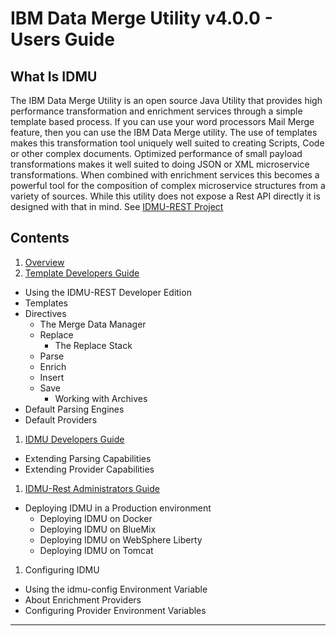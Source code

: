 # IBM Data Merge Utility v4.0.0 - Users Guide

## What Is IDMU
The IBM Data Merge Utility is an open source Java Utility that provides high performance transformation and enrichment services through a simple template based process. If you can use your word processors Mail Merge feature, then you can use the IBM Data Merge utility. The use of templates makes this transformation tool uniquely well suited to creating Scripts, Code or other complex documents. Optimized performance of small payload transformations makes it well suited to doing JSON or XML microservice transformations. When combined with enrichment services this becomes a powerful tool for the composition of complex microservice structures from a variety of sources. While this utility does not expose a Rest API directly it is designed with that in mind. See [IDMU-REST Project](https://github.com/FlatBallFlyer/IBM-Data-Merge-Utility-REST)  

## Contents
1. [Overview]()
1. [Template Developers Guide]()
  - Using the IDMU-REST Developer Edition
  - Templates
  - Directives
    - The Merge Data Manager
  	- Replace
  	  - The Replace Stack
  	- Parse
  	- Enrich
  	- Insert
  	- Save
  	  - Working with Archives
  - Default Parsing Engines
  - Default Providers
1. [IDMU Developers Guide]()
  - Extending Parsing Capabilities
  - Extending Provider Capabilities
  
1. [IDMU-Rest Administrators Guide]()
  - Deploying IDMU in a Production environment
  	- Deploying IDMU on Docker
  	- Deploying IDMU on BlueMix
  	- Deploying IDMU on WebSphere Liberty
  	- Deploying IDMU on Tomcat
1. Configuring IDMU
  - Using the idmu-config Environment Variable  
  - About Enrichment Providers
  - Configuring Provider Environment Variables
  
---
